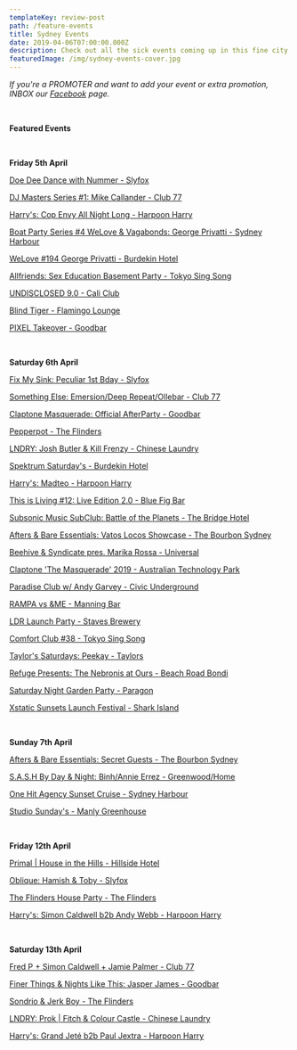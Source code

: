 ```yaml
---
templateKey: review-post
path: /feature-events
title: Sydney Events
date: 2019-04-06T07:00:00.000Z
description: Check out all the sick events coming up in this fine city!
featuredImage: /img/sydney-events-cover.jpg
---
```

_If you're a PROMOTER and want to add your event or extra promotion, INBOX our [Facebook](https://www.facebook.com/ravereviewz) page._

<br>

**Featured Events**

<br>

**Friday 5th April**

[Doe Dee Dance with Nummer - Slyfox](https://www.facebook.com/events/351103542174280/)

[DJ Masters Series #1: Mike Callander - Club 77](https://www.facebook.com/events/306515403337670/)

[Harry's: Cop Envy All Night Long - Harpoon Harry](https://www.facebook.com/events/403142530477000/)

[Boat Party Series #4 WeLove & Vagabonds: George Privatti - Sydney Harbour](https://www.facebook.com/events/2314267758831120/)

[WeLove #194 George Privatti - Burdekin Hotel](https://www.facebook.com/events/314202495953609/)

[Allfriends: Sex Education Basement Party - Tokyo Sing Song](https://www.facebook.com/events/265378047747874/)

[UNDISCLOSED 9.0 - Cali Club](https://www.facebook.com/events/582640892146969/)

[Blind Tiger - Flamingo Lounge](https://www.facebook.com/events/2042880419094957/)

[PIXEL Takeover - Goodbar](https://www.facebook.com/events/396336664498340/)

<br>

**Saturday 6th April**

[Fix My Sink: Peculiar 1st Bday - Slyfox](https://www.facebook.com/events/2328230880833086/)

[Something Else: Emersion/Deep Repeat/Ollebar - Club 77](https://www.facebook.com/events/625946287850437/)

[Claptone Masquerade: Official AfterParty - Goodbar](https://www.facebook.com/events/251344452487879/)

[Pepperpot - The Flinders](https://www.facebook.com/events/295770981118490/)

[LNDRY: Josh Butler & Kill Frenzy - Chinese Laundry](https://www.facebook.com/events/2131616733600771/)

[Spektrum Saturday's - Burdekin Hotel](https://www.facebook.com/events/984975425034754/)

[Harry's: Madteo - Harpoon Harry](https://www.facebook.com/events/2166004683488721/)

[This is Living #12: Live Edition 2.0 - Blue Fig Bar](https://www.facebook.com/events/365766994151267/)

[Subsonic Music SubClub: Battle of the Planets - The Bridge Hotel](https://www.facebook.com/events/2145303208910138/)

[Afters & Bare Essentials: Vatos Locos Showcase - The Bourbon Sydney](https://www.facebook.com/events/302323170639448/)

[Beehive & Syndicate pres. Marika Rossa - Universal](https://www.facebook.com/events/1277308255753174/)

[Claptone 'The Masquerade' 2019 - Australian Technology Park](https://www.facebook.com/events/410094159734764/)

[Paradise Club w/ Andy Garvey - Civic Underground](https://www.facebook.com/events/1231811840305290/)

[RAMPA vs &ME - Manning Bar](https://www.facebook.com/events/285760968964890/)

[LDR Launch Party - Staves Brewery](https://www.facebook.com/events/655395518222916/)

[Comfort Club #38 - Tokyo Sing Song](https://www.facebook.com/events/323614338171241/)

[Taylor's Saturdays: Peekay - Taylors](https://www.facebook.com/events/371790503407401/)

[Refuge Presents: The Nebronis at Ours - Beach Road Bondi](https://www.facebook.com/events/281842032717551/)

[Saturday Night Garden Party - Paragon](https://www.facebook.com/events/416975308873594/)

[Xstatic Sunsets Launch Festival - Shark Island](https://www.facebook.com/events/328819994564836/)

<br>

**Sunday 7th April**

[Afters & Bare Essentials: Secret Guests - The Bourbon Sydney](https://www.facebook.com/events/1757716310994797/)

[S.A.S.H By Day & Night: Binh/Annie Errez - Greenwood/Home](https://www.facebook.com/events/266017590942712/)

[One Hit Agency Sunset Cruise - Sydney Harbour](https://www.facebook.com/events/1192609757565206/)

[Studio Sunday's - Manly Greenhouse](https://www.facebook.com/events/301598790535785/)

<br>

**Friday 12th April**

[Primal | House in the Hills - Hillside Hotel](https://www.facebook.com/events/262470858017948/)

[Oblique: Hamish & Toby - Slyfox](https://www.facebook.com/events/2269455243373415/)

[The Flinders House Party - The Flinders](https://www.facebook.com/events/369666333876420/)

[Harry's: Simon Caldwell b2b Andy Webb - Harpoon Harry](https://www.facebook.com/events/2371627362871753/)

<br>

**Saturday 13th April**

[Fred P + Simon Caldwell + Jamie Palmer - Club 77](https://www.facebook.com/events/824401627900188/)

[Finer Things & Nights Like This: Jasper James - Goodbar](https://www.facebook.com/events/2852474708103460/)

[Sondrio & Jerk Boy - The Flinders](https://www.facebook.com/events/360135351289905/)

[LNDRY: Prok | Fitch & Colour Castle - Chinese Laundry](https://www.facebook.com/events/2215028125203326/)

[Harry's: Grand Jeté b2b Paul Jextra - Harpoon Harry](https://www.facebook.com/events/2302517846694553/)
